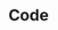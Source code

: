 ---
title: Code
categories:
tags:
icon: code
svg: '<svg xmlns="http://www.w3.org/2000/svg" width="24" height="24" fill="none" viewBox="0 0 24 24" stroke-width="1.5" stroke-linecap="round" stroke-linejoin="round" stroke="currentColor"><path stroke-width="1.38" d="m17.09 7.974.23.23c1.789 1.79 2.683 2.684 2.683 3.796 0 1.112-.894 2.007-2.683 3.796l-.23.23M13.876 5l-3.751 14M6.91 7.974l-.23.23C4.892 9.994 3.997 10.888 3.997 12c0 1.112.895 2.007 2.685 3.796l.23.23"/></svg>'
---